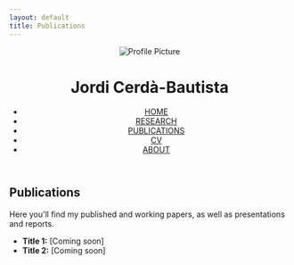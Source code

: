 ```yaml
---
layout: default
title: Publications
---
```


<header class="header-with-photo">
  <img class="profile-pic" src="{{ '/assets/images/profile.png' | relative_url }}" alt="Profile Picture">
  <div class="header-text">
    <h1>Jordi Cerdà-Bautista</h1>
    <nav>
      <ul>
        <li><a href="/index.html">HOME</a></li>
        <li><a href="/research.html">RESEARCH</a></li>
        <li><a href="/publications.html">PUBLICATIONS</a></li>
        <li><a href="/cv.html">CV</a></li>
        <li><a href="/about.html">ABOUT</a></li>
      </ul>
    </nav>
  </div>
</header>

<section class="sections">
<h1>Publications</h1>
<p>Here you'll find my published and working papers, as well as presentations and reports.</p>
<ul>
  <li><strong>Title 1:</strong> [Coming soon]</li>
  <li><strong>Title 2:</strong> [Coming soon]</li>
</ul>
</section>
